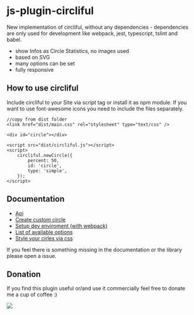 # js-plugin-circliful #

New implementation of circliful, without any dependencies - dependencies are only used for development like webpack, jest, typescript, tslint and babel.

* show Infos as Circle Statistics, no images used
* based on SVG
* many options can be set
* fully responsive

## How to use circliful

Include circliful to your Site via script tag or install it as npm module. If you want to use font-awesome icons you need to include the files separately.

    //copy from dist folder
    <link href="dist/main.css" rel="stylesheet" type="text/css" />
    
    <div id="circle"></div>

    <script src="dist/circliful.js"></script>
    <script>
        circliful.newCircle({
            percent: 50,
            id: 'circle',
            type: 'simple',
        });
    </script>

## Documentation

* [Api](./docs/api.md)
* [Create custom circle](./docs/create-new-circle.md)
* [Setup dev enviroment (with webpack)](./docs/dev-environment.md)
* [List of available options](./docs/options.md)
* [Style your cirles via css](./docs/style-elements.md)

If you feel there is something missing in the documentation or the library please open a issue.

Donation
--------
If you find this plugin useful or/and use it commercially feel free to donate me a cup of coffee :)

[![](https://www.paypalobjects.com/en_US/i/btn/btn_donateCC_LG.gif)](https://www.paypal.com/cgi-bin/webscr?cmd=_s-xclick&hosted_button_id=D3F2MMNDHQ9KQ)
